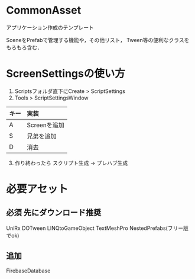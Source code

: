 # CommonAsset
アプリケーション作成のテンプレート

SceneをPrefabで管理する機能や，その他リスト， Tween等の便利なクラスをもろもろ含む．

# ScreenSettingsの使い方

1. Scriptsフォルダ直下にCreate > ScriptSettings
2. Tools > ScriptSettingsWindow

|キー|実装|
|:--|:--|
|A|Screenを追加|
|S|兄弟を追加|
|D|消去|

3. 作り終わったら スクリプト生成 -> プレハブ生成

# 必要アセット 
## 必須 先にダウンロード推奨
UniRx
DOTween
LINQtoGameObject
TextMeshPro
NestedPrefabs(フリー版でok)

## 追加
FirebaseDatabase
